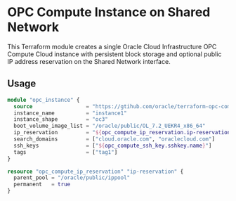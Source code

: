 OPC Compute Instance on Shared Network
======================================

This Terraform module creates a single Oracle Cloud Infrastructure OPC Compute Cloud instance with persistent block storage and optional public IP address reservation on the Shared Network interface.

Usage
-----

```tf
module "opc_instance" {
  source                 = "https://gtihub.com/oracle/terraform-opc-compute-instance"
  instance_name          = "instance1"
  instance_shape         = "oc3"
  boot_volume_image_list = "/oracle/public/OL_7.2_UEKR4_x86_64"
  ip_reservation         = "${opc_compute_ip_reservation.ip-reservation.name}"
  search_domains         = ["cloud.oracle.com", "oraclecloud.com"]
  ssh_keys               = ["${opc_compute_ssh_key.sshkey.name}"]
  tags                   = ["tag1"]
}

resource "opc_compute_ip_reservation" "ip-reservation" {
  parent_pool = "/oracle/public/ippool"
  permanent   = true
}
```
